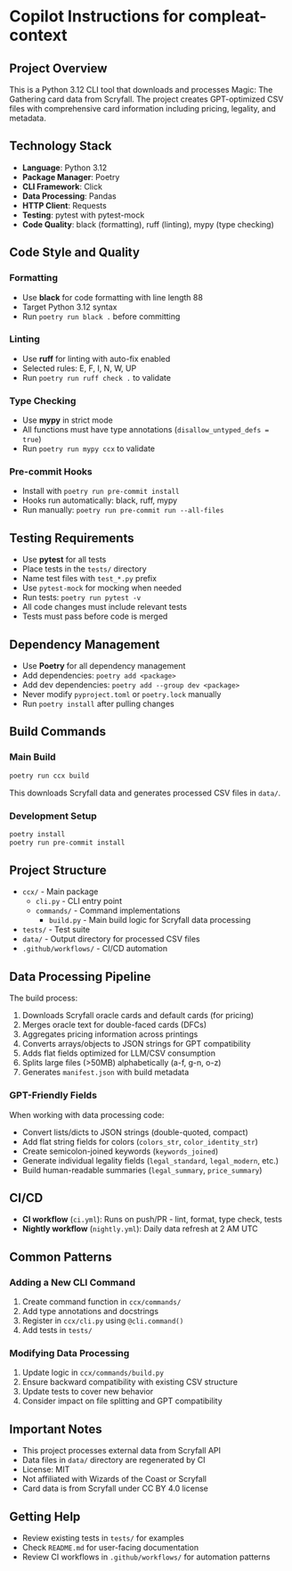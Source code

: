 # Copilot Instructions for compleat-context

## Project Overview

This is a Python 3.12 CLI tool that downloads and processes Magic: The Gathering card data from Scryfall. The project creates GPT-optimized CSV files with comprehensive card information including pricing, legality, and metadata.

## Technology Stack

- **Language**: Python 3.12
- **Package Manager**: Poetry
- **CLI Framework**: Click
- **Data Processing**: Pandas
- **HTTP Client**: Requests
- **Testing**: pytest with pytest-mock
- **Code Quality**: black (formatting), ruff (linting), mypy (type checking)

## Code Style and Quality

### Formatting
- Use **black** for code formatting with line length 88
- Target Python 3.12 syntax
- Run `poetry run black .` before committing

### Linting
- Use **ruff** for linting with auto-fix enabled
- Selected rules: E, F, I, N, W, UP
- Run `poetry run ruff check .` to validate

### Type Checking
- Use **mypy** in strict mode
- All functions must have type annotations (`disallow_untyped_defs = true`)
- Run `poetry run mypy ccx` to validate

### Pre-commit Hooks
- Install with `poetry run pre-commit install`
- Hooks run automatically: black, ruff, mypy
- Run manually: `poetry run pre-commit run --all-files`

## Testing Requirements

- Use **pytest** for all tests
- Place tests in the `tests/` directory
- Name test files with `test_*.py` prefix
- Use `pytest-mock` for mocking when needed
- Run tests: `poetry run pytest -v`
- All code changes must include relevant tests
- Tests must pass before code is merged

## Dependency Management

- Use **Poetry** for all dependency management
- Add dependencies: `poetry add <package>`
- Add dev dependencies: `poetry add --group dev <package>`
- Never modify `pyproject.toml` or `poetry.lock` manually
- Run `poetry install` after pulling changes

## Build Commands

### Main Build
```bash
poetry run ccx build
```

This downloads Scryfall data and generates processed CSV files in `data/`.

### Development Setup
```bash
poetry install
poetry run pre-commit install
```

## Project Structure

- `ccx/` - Main package
  - `cli.py` - CLI entry point
  - `commands/` - Command implementations
    - `build.py` - Main build logic for Scryfall data processing
- `tests/` - Test suite
- `data/` - Output directory for processed CSV files
- `.github/workflows/` - CI/CD automation

## Data Processing Pipeline

The build process:
1. Downloads Scryfall oracle cards and default cards (for pricing)
2. Merges oracle text for double-faced cards (DFCs)
3. Aggregates pricing information across printings
4. Converts arrays/objects to JSON strings for GPT compatibility
5. Adds flat fields optimized for LLM/CSV consumption
6. Splits large files (>50MB) alphabetically (a-f, g-n, o-z)
7. Generates `manifest.json` with build metadata

### GPT-Friendly Fields
When working with data processing code:
- Convert lists/dicts to JSON strings (double-quoted, compact)
- Add flat string fields for colors (`colors_str`, `color_identity_str`)
- Create semicolon-joined keywords (`keywords_joined`)
- Generate individual legality fields (`legal_standard`, `legal_modern`, etc.)
- Build human-readable summaries (`legal_summary`, `price_summary`)

## CI/CD

- **CI workflow** (`ci.yml`): Runs on push/PR - lint, format, type check, tests
- **Nightly workflow** (`nightly.yml`): Daily data refresh at 2 AM UTC

## Common Patterns

### Adding a New CLI Command
1. Create command function in `ccx/commands/`
2. Add type annotations and docstrings
3. Register in `ccx/cli.py` using `@cli.command()`
4. Add tests in `tests/`

### Modifying Data Processing
1. Update logic in `ccx/commands/build.py`
2. Ensure backward compatibility with existing CSV structure
3. Update tests to cover new behavior
4. Consider impact on file splitting and GPT compatibility

## Important Notes

- This project processes external data from Scryfall API
- Data files in `data/` directory are regenerated by CI
- License: MIT
- Not affiliated with Wizards of the Coast or Scryfall
- Card data is from Scryfall under CC BY 4.0 license

## Getting Help

- Review existing tests in `tests/` for examples
- Check `README.md` for user-facing documentation
- Review CI workflows in `.github/workflows/` for automation patterns
